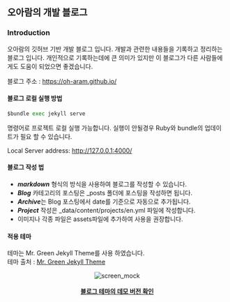 ## 오아람의 개발 블로그

<!-- readme -->


### Introduction

<!-- outline-start -->

오아람의 깃허브 기반 개발 블로그 입니다. 개발과 관련한 내용들을 기록하고 정리하는 블로그 입니다.
개인적으로 기록하는데에 큰 의미가 있지만 이 블로그가 다른 사람들에게도 도움이 되었으면 좋겠습니다. 
<!-- outline-end -->

블로그 주소 : https://oh-aram.github.io/

#### 블로그 로컬 실행 방법

```python
$bundle exec jekyll serve
```
명령어로 프로젝트 로컬 실행 가능합니다.
실행이 안될경우 Ruby와 bundle의 업데이트가 필요 할 수 있습니다.

Local Server address: http://127.0.0.1:4000/

#### 블로그 작성 법
- ***markdown*** 형식의 방식을 사용하여 블로그를 작성할 수 있습니다.  
- ***Blog*** 카테고리의 포스팅은 _posts 폴더에 포스팅을 작성하면 됩니다.  
- ***Archive***는 Blog 포스팅에서 date를 기준으로 자동으로 추가됩니다.  
- ***Project*** 작성은 _data/content/projects/en.yml 파일에 작성합니다.  
- 이미지나 각종 파일은 assets파일에 추가하여 사용을 권장합니다.

#### 적용 테마
테마는 Mr. Green Jekyll Theme를 사용 하였습니다.  
테마 출처 : [Mr. Green Jekyll Theme](https://github.com/MrGreensWorkshop/MrGreen-JekyllTheme)

<div align="center">
  <img src="https://jekyll-theme-mrgreen-demo.mrgreensworkshop.com/assets/img/posts/mock1.jpg" max-height="500" alt="screen_mock">
  <br><br>
  <a href="https://jekyll-theme-mrgreen-demo.mrgreensworkshop.com" style="font-weight: bold;" >블로그 테마의 데모 버전 확인</a>
</div>
